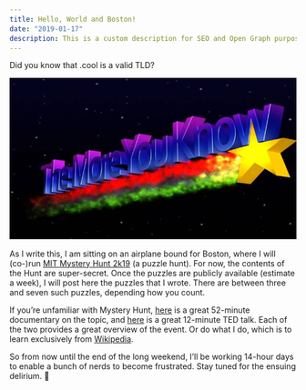 ```yaml
---
title: Hello, World and Boston!
date: "2019-01-17"
description: This is a custom description for SEO and Open Graph purposes, rather than the default generated excerpt. Simply add a description field to the frontmatter.
---
```

Did you know that .cool is a valid TLD?

![The more you know!](./the-more-you-know.jpg)

As I write this, I am sitting on an airplane bound for Boston, where I will (co-)run [MIT Mystery Hunt 2k19](http://www.mit.edu/~puzzle/nexthunt.html) (a puzzle hunt). For now, the contents of the Hunt are super-secret. Once the puzzles are publicly available (estimate a week), I will post here the puzzles that I wrote. There are between three and seven such puzzles, depending how you count.

If you’re unfamiliar with Mystery Hunt, [here](https://www.youtube.com/watch?v=J8dqmk4YCQk) is a great 52-minute documentary on the topic, and [here](https://www.youtube.com/watch?v=v4ly_-IIFCQ) is a great 12-minute TED talk. Each of the two provides a great overview of the event. Or do what I do, which is to learn exclusively from [Wikipedia](https://en.wikipedia.org/wiki/MIT_Mystery_Hunt).

So from now until the end of the long weekend, I’ll be working 14-hour days to enable a bunch of nerds to become frustrated. Stay tuned for the ensuing delirium. 🌠